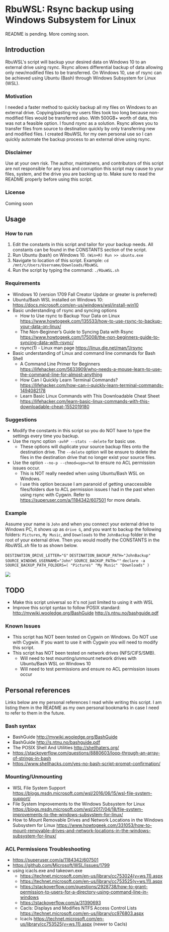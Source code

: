 
# RbuWSL: Rsync backup using Windows Subsystem for Linux

README is pending. More coming soon. 

## Introduction
RbuWSL's script will backup your desired data on Windows 10 to an external drive using rsync. Rsync allows differential backup of data allowing only new/modified files to be transferred. On Windows 10, use of rsync can be achieved using Ubuntu (Bash) through Windows Subsystem for Linux (WSL). 

### Motivation
I needed a faster method to quickly backup all my files on Windows to an external drive. Copying/pasting my users files took too long because non-modified files would be transferred also. With 500GB+ worth of data, this was not a feasible option. I found *rsync* as a solution. Rsync allows you to transfer files from source to destination quickly by only transferring new and modified files. I created RbuWSL for my own personal use so I can quickly automate the backup process to an external drive using rsync. 

### Disclaimer
Use at your own risk. The author, maintainers, and contributors of this script are not responsible for any loss and corruption this script may cause to your files, system, and the drive you are backing up to. Make sure to read the README properly before using this script. 

### License
Coming soon
## Usage
### How to run
1. Edit the constants in this script and tailor for your backup needs. All constants can be found in the CONSTANTS section of the script. 
2. Run Ubuntu (bash) on Windows 10. `(Win+R) Run >> ubuntu.exe`
3. Navigate to location of this script. Example: `cd /mnt/c/Users/Username/Downloads/RbuWSL`
4. Run the script by typing the command: `./RbuWSL.sh`
### Requirements 
* Windows 10 (version 1709 Fall Creator Update or greater is preferred)
* Ubuntu/Bash WSL installed on Windows 10: https://docs.microsoft.com/en-us/windows/wsl/install-win10  
* Basic understanding of rsync and syncing options
    * How to Use rsync to Backup Your Data on Linux https://www.howtogeek.com/135533/how-to-use-rsync-to-backup-your-data-on-linux/ 
    * The Non-Beginner’s Guide to Syncing Data with Rsync https://www.howtogeek.com/175008/the-non-beginners-guide-to-syncing-data-with-rsync/ 
    * rsync(1) - Linux man page https://linux.die.net/man/1/rsync
* Basic understanding of Linux and command line commands for Bash Shell 
    * A Command Line Primer for Beginners https://lifehacker.com/5633909/who-needs-a-mouse-learn-to-use-the-command-line-for-almost-anything 
    * How Can I Quickly Learn Terminal Commands? https://lifehacker.com/how-can-i-quickly-learn-terminal-commands-1494082178
    * Learn Basic Linux Commands with This Downloadable Cheat Sheet https://lifehacker.com/learn-basic-linux-commands-with-this-downloadable-cheat-1552019180

### Suggestions 
* Modify the constants in this script so you do NOT have to type the settings every time you backup. 
* Use the rsync option `-avhP --stats --delete` for basic use. 
	* These options will duplicate your source backup files onto the destination drive. The `--delete` option will be ensure to delete the files in the destination drive that no longer exist your source files. 
* Use the option `--no-p --chmod=ugo=rwX` to ensure no ACL permission issues occur. 
	* This is NOT really needed when using Ubuntu/Bash WSL on Windows. 
	* I use this option because I am paranoid of getting unaccessible files/folders due to ACL permission issues I had in the past when using rsync with Cygwin. Refer to https://superuser.com/a/1184342/607501 for more details.

### Example
Assume your name is `John` and when you connect your external drive to Windows PC, it shows up as `drive G`, and you want to backup the following folders: `Pictures`, `My Music`, and `Downloads` to the `JohnBackup` folder in the root of your external drive. Then you would modify the CONSTANTS in the *RbuWSL.sh* file to as shown below.

`DESTINATION_DRIVE_LETTER="G"`
`DESTINATION_BACKUP_PATH="JohnBackup"`
`SOURCE_WINDOWS_USERNAME="John"`
`SOURCE_BACKUP_PATH=""`
`declare -a SOURCE_BACKUP_PATH_FOLDERS=(
	"Pictures"
	"My Music"
	"Downloads"
	)`

![](https://i.imgur.com/Kakuuxy.png)
## TODO
* Make this script universal so it's not just limited to using it with WSL 
* Improve this script syntax to follow POSIX standard: http://mywiki.wooledge.org/BashGuide http://s.ntnu.no/bashguide.pdf 
### Known Issues 
* This script has NOT been tested on Cygwin on Windows. Do NOT use with Cygwin. If you want to use it with Cygwin you will need to modify this script. 
* This script has NOT been tested on network drives (NFS/CIFS/SMB). 
	* Will need to test mounting/unmount network drives with Ubuntu/Bash WSL on Windows 10
	* Will need to test permissions and ensure no ACL permission issues occur 

## Personal references 
Links below are my personal references I read while writing this script. I am listing them in the README as my own personal bookmarks in case I need to refer to them in the future. 
###  Bash syntax 
* BashGuide http://mywiki.wooledge.org/BashGuide 
* BashGuide http://s.ntnu.no/bashguide.pdf
* The POSIX Shell And Utilities http://shellhaters.org/ 
* https://stackoverflow.com/questions/8880603/loop-through-an-array-of-strings-in-bash  
* https://www.shellhacks.com/yes-no-bash-script-prompt-confirmation/
### Mounting/Unmounting 
* WSL File System Support https://blogs.msdn.microsoft.com/wsl/2016/06/15/wsl-file-system-support/ 
* File System Improvements to the Windows Subsystem for Linux https://blogs.msdn.microsoft.com/wsl/2017/04/18/file-system-improvements-to-the-windows-subsystem-for-linux/ 
* How to Mount Removable Drives and Network Locations in the Windows Subsystem for Linux https://www.howtogeek.com/331053/how-to-mount-removable-drives-and-network-locations-in-the-windows-subsystem-for-linux/ 
### ACL Permissions Troubleshooting 
* https://superuser.com/a/1184342/607501 
* https://github.com/Microsoft/WSL/issues/1799
* using icacls.exe and takeown.exe 
	* https://technet.microsoft.com/en-us/library/cc753024(v=ws.11).aspx 
	* https://technet.microsoft.com/en-us/library/cc753525(v=ws.11).aspx 
	* https://stackoverflow.com/questions/2928738/how-to-grant-permission-to-users-for-a-directory-using-command-line-in-windows 
	* https://stackoverflow.com/a/31390693 
	* Cacls: Displays and Modifies NTFS Access Control Lists https://technet.microsoft.com/en-us/library/cc976803.aspx
	* Icacls https://technet.microsoft.com/en-us/library/cc753525(v=ws.11).aspx  (newer to Cacls) 
